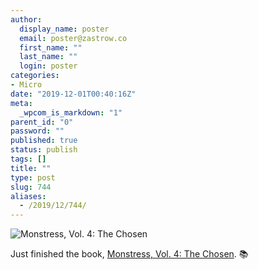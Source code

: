 ```yaml
---
author:
  display_name: poster
  email: poster@zastrow.co
  first_name: ""
  last_name: ""
  login: poster
categories:
- Micro
date: "2019-12-01T00:40:16Z"
meta:
  _wpcom_is_markdown: "1"
parent_id: "0"
password: ""
published: true
status: publish
tags: []
title: ""
type: post
slug: 744
aliases:
  - /2019/12/744/
---
```

<p><img src="https://i.gr-assets.com/images/S/compressed.photo.goodreads.com/books/1559570414l/45899240.jpg" alt="Monstress, Vol. 4: The Chosen" /></p>

<p>Just finished the book, <a href="https://www.goodreads.com/review/show/3067865108?utm_medium=api&amp;utm_source=rss">Monstress, Vol. 4: The Chosen</a>. 📚</p>
